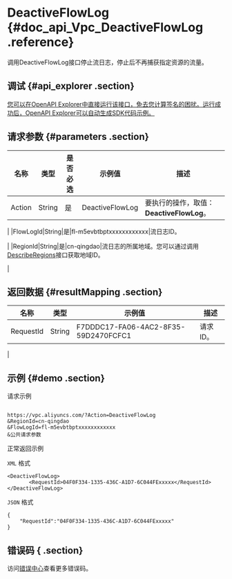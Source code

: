 # DeactiveFlowLog {#doc_api_Vpc_DeactiveFlowLog .reference}

调用DeactiveFlowLog接口停止流日志，停止后不再捕获指定资源的流量。

## 调试 {#api_explorer .section}

[您可以在OpenAPI Explorer中直接运行该接口，免去您计算签名的困扰。运行成功后，OpenAPI Explorer可以自动生成SDK代码示例。](https://api.aliyun.com/#product=Vpc&api=DeactiveFlowLog&type=RPC&version=2016-04-28)

## 请求参数 {#parameters .section}

|名称|类型|是否必选|示例值|描述|
|--|--|----|---|--|
|Action|String|是|DeactiveFlowLog|要执行的操作，取值：**DeactiveFlowLog**。

 |
|FlowLogId|String|是|fl-m5evbtbptxxxxxxxxxxxx|流日志ID。

 |
|RegionId|String|是|cn-qingdao|流日志的所属地域。您可以通过调用[DescribeRegions](~~36063~~)接口获取地域ID。

 |

## 返回数据 {#resultMapping .section}

|名称|类型|示例值|描述|
|--|--|---|--|
|RequestId|String|F7DDDC17-FA06-4AC2-8F35-59D2470FCFC1|请求ID。

 |

## 示例 {#demo .section}

请求示例

``` {#request_demo}

https://vpc.aliyuncs.com/?Action=DeactiveFlowLog
&RegionId=cn-qingdao
&FlowLogId=fl-m5evbtbptxxxxxxxxxxxx
&公共请求参数

```

正常返回示例

`XML` 格式

``` {#xml_return_success_demo}
<DeactiveFlowLog>
       <RequestId>04F0F334-1335-436C-A1D7-6C044FExxxxx</RequestId>
</DeactiveFlowLog>
```

`JSON` 格式

``` {#json_return_success_demo}
{
	"RequestId":"04F0F334-1335-436C-A1D7-6C044FExxxxx"
}
```

## 错误码 { .section}

访问[错误中心](https://error-center.aliyun.com/status/product/Vpc)查看更多错误码。

